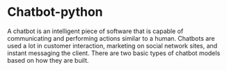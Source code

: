 # Chatbot-python
A chatbot is an intelligent piece of software that is capable of communicating and performing actions similar to a human. Chatbots are used a lot in customer interaction, marketing on social network sites, and instant messaging the client. There are two basic types of chatbot models based on how they are built.
